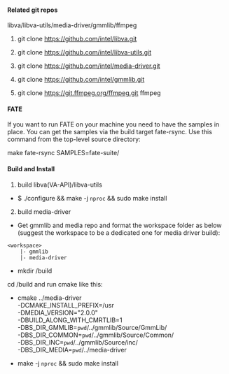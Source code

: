

#### Related git repos

libva/libva-utils/media-driver/gmmlib/ffmpeg

1. git clone https://github.com/intel/libva.git

2. git clone https://github.com/intel/libva-utils.git

3. git clone https://github.com/intel/media-driver.git

4. git clone https://github.com/intel/gmmlib.git

5. git clone https://git.ffmpeg.org/ffmpeg.git ffmpeg

####  FATE

If you want to run FATE on your machine you need to have the samples in place. You can get the samples via the build target fate-rsync. Use this command from the top-level source directory:

make fate-rsync SAMPLES=fate-suite/

####  Build and Install

1. build libva(VA-API)/libva-utils

* $ ./configure && make -j `nproc` && sudo make install


2. build media-driver

* Get gmmlib and media repo and format the workspace folder as below (suggest the workspace to be a dedicated one for media driver build):

```
<workspace>
    |- gmmlib
    |- media-driver
```

* mkdir <workspace>/build

cd <workspace>/build and run cmake like this:

* cmake ../media-driver \
    -DCMAKE_INSTALL_PREFIX=/usr \
    -DMEDIA_VERSION="2.0.0" \
    -DBUILD_ALONG_WITH_CMRTLIB=1 \
    -DBS_DIR_GMMLIB=`pwd`/../gmmlib/Source/GmmLib/ \
    -DBS_DIR_COMMON=`pwd`/../gmmlib/Source/Common/ \
    -DBS_DIR_INC=`pwd`/../gmmlib/Source/inc/ \
    -DBS_DIR_MEDIA=`pwd`/../media-driver

 * make -j `nproc` && sudo make install
